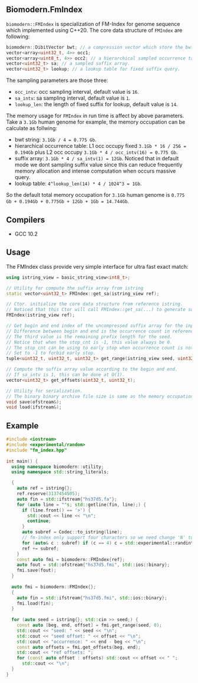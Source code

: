 ## Biomodern.FmIndex
`biomodern::FMIndex` is specialization of FM-Index for genome sequence which implemented using C++20. The core data structure of `FMIndex` are following:

```cpp
biomodern::DibitVector bwt; // a compression vector which store the bwt.
vector<array<uint32_t, 4>> occ1;
vector<array<uint8_t, 4>> occ2; // a hierarchical sampled occurrence table.
vector<uint32_t> sa; // a sampled suffix array.
vector<uint32_t> lookup; // a lookup table for fixed suffix query.
```

The sampling parameters are those three:
- `occ_intv`: occ sampling interval, default value is `16`.
- `sa_intv`: sa sampling interval, default value is `1`.
- `lookup_len`: the length of fixed suffix for lookup, default value is `14`.

The memory usage for `FMIndex` in run time is affect by above parameters. Take a `3.1Gb` human genome for example, the memory occupation can be calculate as follwing:
- bwt string: `3.1Gb / 4 = 0.775 Gb`.
- hierarchical occurrence table: L1 occ occupy fixed `3.1Gb * 16 / 256 = 0.194Gb` plus L2 occ occupy `3.1Gb * 4 / occ_intv(16) = 0.775 Gb`.
- suffix array: `3.1Gb * 4 / sa_intv(1) = 12Gb`. Noticed that in default mode we dont sampling suffix value since this can reduce frequently memory allocation and intense computation when occurs massive query.
- lookup table: `4^lookup_len(14) * 4 / 1024^3 = 1Gb`.

So the default total memory occupation for `3.1Gb` human genome is `0.775 Gb + 0.194Gb + 0.775Gb + 12Gb + 1Gb = 14.744Gb`.

## Compilers
- GCC 10.2

## Usage
The FMIndex class provide very simple interface for ultra fast exact match:
```cpp
using istring_view = basic_string_view<int8_t>;

// Utility for compute the suffix array from istring
static vector<uint32_t> FMIndex::get_sa(istring_view ref);

// Ctor. initialize the core data structure from reference istring. 
// Noticed that this Ctor will call FMIndex::get_sa(...) to generate suffix array.
FMIndex(istring_view ref);

// Get begin and end index of the uncompressed suffix array for the input seed.
// Difference between begin and end is the occurrence count in reference.
// The third value is the remaining prefix length for the seed. 
// Notice that when the stop_cnt is -1, this value always be 0.
// The stop_cnt can be using to early stop when occurrence count is not greater than the value.
// Set to -1 to forbid early stop.
tuple<uint32_t, uint32_t, uint32_t> get_range(istring_view seed, uint32_t stop_cnt);

// Compute the suffix array value according to the begin and end. 
// If sa_intv is 1, this can be done at O(1).
vector<uint32_t> get_offsets(uint32_t, uint32_t);

// Utility for serialization. 
// The binary binary archive file size is same as the memory occupation in run time.
void save(ofstream&);
void load(ifstream&);
```

## Example
```cpp
#include <iostream>
#include <experimental/random>
#include "fm_index.hpp"
  
int main() {
  using namespace biomodern::utility;
  using namespace std::string_literals;

  {
    auto ref = istring{};
    ref.reserve(3137454505);
    auto fin = std::ifstream{"hs37d5.fa"};
    for (auto line = ""s; std::getline(fin, line);) {
      if (line.front() == '>') {
        std::cout << line << "\n";
        continue;
      }
      auto subref = Codec::to_istring(line);
      // fm-index only support four characters so we need change 'N' to 'ACGT'
      for (auto& c : subref) if (c == 4) c = std::experimental::randint(0, 3);
      ref += subref;
    }
    const auto fmi = biomodern::FMIndex{ref};
    auto fout = std::ofstream{"hs37d5.fmi", std::ios::binary};
    fmi.save(fout);
  }
  
  auto fmi = biomodern::FMIndex{};
  {
    auto fin = std::ifstream{"hs37d5.fmi", std::ios::binary};
    fmi.load(fin);
  }
  
  for (auto seed = istring{}; std::cin >> seed;) {
    const auto [beg, end, offset] = fmi.get_range(seed, 0);
    std::cout << "seed: " << seed << "\n";
    std::cout << "seed offset: " << offset << "\n";
    std::cout << "occurrence: " << end - beg << "\n";
    const auto offsets = fmi.get_offsets(beg, end);
    std::cout << "ref offsets: ";
    for (const auto offset : offsets) std::cout << offset << " ";
      std::cout << "\n";
  }
}
```

